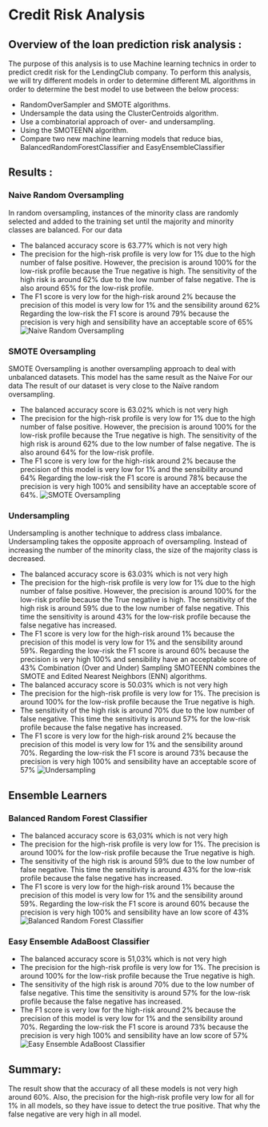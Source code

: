 # Credit Risk Analysis

## Overview of the loan prediction risk analysis :
The purpose of this analysis is to use Machine learning technics in order to predict credit risk for the LendingClub company.
To perform this analysis, we will try different models in order to determine different ML algorithms in order to determine the best model to use between the below process:
* RandomOverSampler and SMOTE algorithms.
* Undersample the data using the ClusterCentroids algorithm. 
* Use a combinatorial approach of over- and undersampling.
* Using the SMOTEENN algorithm. 
* Compare two new machine learning models that reduce bias, BalancedRandomForestClassifier and EasyEnsembleClassifier

## Results :

### Naive Random Oversampling
In random oversampling, instances of the minority class are randomly selected and added to the training set until the majority and minority classes are balanced.
For our data 
* The balanced accuracy score is 63.77% which is not very high
* The precision for the high-risk profile is very low for 1% due to the high number of false positive. However, the precision is around 100% for the low-risk profile because the True negative is high.
The sensitivity of the high risk is around 62% due to the low number of false negative. The is also around 65% for the low-risk profile. 
* The F1 score is very low for the high-risk around 2% because the precision of this model is very low for 1% and the sensibility around 62%
Regarding the low-risk the F1 score is around 79% because the precision is very high and sensibility have an acceptable score of 65%
![Naive Random Oversampling](https://user-images.githubusercontent.com/89410157/147039898-54c529e6-a827-4ab5-8a6a-5439fc7ff3ae.png)

 ### SMOTE Oversampling

SMOTE Oversampling is another oversampling approach to deal with unbalanced datasets. This model has the same result as the Naive For our data 
The result of our dataset is very close to the Naïve random oversampling.
* The balanced accuracy score is 63.02% which is not very high
* The precision for the high-risk profile is very low for 1% due to the high number of false positive. However, the precision is around 100% for the low-risk profile because the True negative is high.
The sensitivity of the high risk is around 62% due to the low number of false negative. The is also around 64% for the low-risk profile. 
* The F1 score is very low for the high-risk around 2% because the precision of this model is very low for 1% and the sensibility around 64%
Regarding the low-risk the F1 score is around 78% because the precision is very high 100% and sensibility have an acceptable score of 64%.
![SMOTE Oversampling](https://user-images.githubusercontent.com/89410157/147039910-f960e1ce-d1c0-4ff8-8216-d07719d9acbb.png)

 ### Undersampling
Undersampling is another technique to address class imbalance. Undersampling takes the opposite approach of oversampling. Instead of increasing the number of the minority class, the size of the majority class is decreased.
* The balanced accuracy score is 63.03% which is not very high
* The precision for the high-risk profile is very low for 1% due to the high number of false positive. However, the precision is around 100% for the low-risk profile because the True negative is high.
The sensitivity of the high risk is around 59% due to the low number of false negative. This time the sensitivity is around 43% for the low-risk profile because the false negative has increased. 
* The F1 score is very low for the high-risk around 1% because the precision of this model is very low for 1% and the sensibility around 59%.
Regarding the low-risk the F1 score is around 60% because the precision is very high 100% and sensibility have an acceptable score of 43%
Combination (Over and Under) Sampling
SMOTEENN combines the SMOTE and Edited Nearest Neighbors (ENN) algorithms.
* The balanced accuracy score is 50.03% which is not very high
* The precision for the high-risk profile is very low for 1%. The precision is around 100% for the low-risk profile because the True negative is high.
* The sensitivity of the high risk is around 70% due to the low number of false negative. This time the sensitivity is around 57% for the low-risk profile because the false negative has increased. 
* The F1 score is very low for the high-risk around 2% because the precision of this model is very low for 1% and the sensibility around 70%.
Regarding the low-risk the F1 score is around 73% because the precision is very high 100% and sensibility have an acceptable score of 57%
![Undersampling](https://user-images.githubusercontent.com/89410157/147039929-3c56af11-300e-4f83-9fff-b4b4d68dc237.png)

## Ensemble Learners 
### Balanced Random Forest Classifier
* The balanced accuracy score is 63,03% which is not very high
* The precision for the high-risk profile is very low for 1%. The precision is around 100% for the low-risk profile because the True negative is high.
* The sensitivity of the high risk is around 59% due to the low number of false negative. This time the sensitivity is around 43% for the low-risk profile because the false negative has increased. 
* The F1 score is very low for the high-risk around 1% because the precision of this model is very low for 1% and the sensibility around 59%.
Regarding the low-risk the F1 score is around 60% because the precision is very high 100% and sensibility have an low score of 43%
![Balanced Random Forest Classifier](https://user-images.githubusercontent.com/89410157/147039944-2f9b7e0e-1883-46fa-a1a4-c3597c11c7e7.png)

 ### Easy Ensemble AdaBoost Classifier

* The balanced accuracy score is 51,03% which is not very high
* The precision for the high-risk profile is very low for 1%. The precision is around 100% for the low-risk profile because the True negative is high.
* The sensitivity of the high risk is around 70% due to the low number of false negative. This time the sensitivity is around 57% for the low-risk profile because the false negative has increased. 
* The F1 score is very low for the high-risk around 2% because the precision of this model is very low for 1% and the sensibility around 70%.
Regarding the low-risk the F1 score is around 73% because the precision is very high 100% and sensibility have an low score of 57%
![Easy Ensemble AdaBoost Classifier](https://user-images.githubusercontent.com/89410157/147039957-183d82fd-1236-410f-939b-ee2fe7806a23.png)

## Summary:
The result show that the accuracy of all these models is not very high around 60%.
Also, the precision for the high-risk profile very low for all for 1% in all models, so they have issue to detect the true positive.  That why the false negative are very high in all model.










